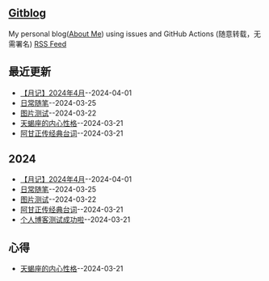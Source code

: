 ## [Gitblog](https://yihong0618.github.io/gitblog/)
My personal blog([About Me](https://github.com/yihong0618/gitblog/issues/282)) using issues and GitHub Actions (随意转载，无需署名)
[RSS Feed](https://raw.githubusercontent.com/flyfish321/gitblog/main/feed.xml)

## 最近更新
- [【月记】2024年4月](https://github.com/flyfish321/gitblog/issues/8)--2024-04-01
- [日常随笔](https://github.com/flyfish321/gitblog/issues/7)--2024-03-25
- [图片测试](https://github.com/flyfish321/gitblog/issues/6)--2024-03-22
- [天蝎座的内心性格](https://github.com/flyfish321/gitblog/issues/4)--2024-03-21
- [阿甘正传经典台词](https://github.com/flyfish321/gitblog/issues/3)--2024-03-21
## 2024
- [【月记】2024年4月](https://github.com/flyfish321/gitblog/issues/8)--2024-04-01
- [日常随笔](https://github.com/flyfish321/gitblog/issues/7)--2024-03-25
- [图片测试](https://github.com/flyfish321/gitblog/issues/6)--2024-03-22
- [阿甘正传经典台词](https://github.com/flyfish321/gitblog/issues/3)--2024-03-21
- [个人博客测试成功啦](https://github.com/flyfish321/gitblog/issues/2)--2024-03-21
## 心得
- [天蝎座的内心性格](https://github.com/flyfish321/gitblog/issues/4)--2024-03-21
